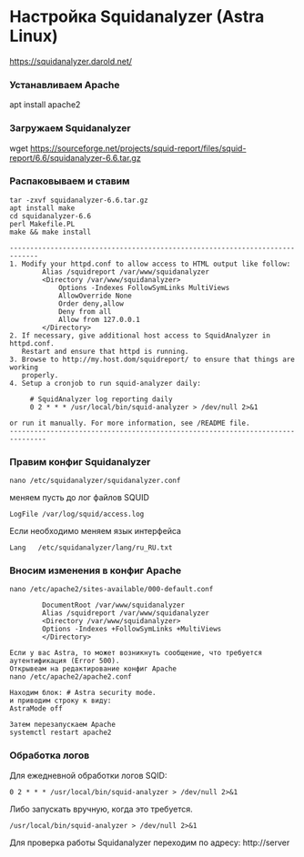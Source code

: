 # Настройка Squidanalyzer (Astra Linux)
https://squidanalyzer.darold.net/

### Устанавливаем Apache
apt install apache2

### Загружаем Squidanalyzer
wget https://sourceforge.net/projects/squid-report/files/squid-report/6.6/squidanalyzer-6.6.tar.gz

### Распаковываем и ставим
```
tar -zxvf squidanalyzer-6.6.tar.gz  
apt install make  
cd squidanalyzer-6.6  
perl Makefile.PL  
make && make install  
```
```
-----------------------------------------------------------------------------
1. Modify your httpd.conf to allow access to HTML output like follow:
        Alias /squidreport /var/www/squidanalyzer
        <Directory /var/www/squidanalyzer>
            Options -Indexes FollowSymLinks MultiViews
            AllowOverride None
            Order deny,allow
            Deny from all
            Allow from 127.0.0.1
        </Directory>
2. If necessary, give additional host access to SquidAnalyzer in httpd.conf.
   Restart and ensure that httpd is running.
3. Browse to http://my.host.dom/squidreport/ to ensure that things are working
   properly.
4. Setup a cronjob to run squid-analyzer daily:

     # SquidAnalyzer log reporting daily
     0 2 * * * /usr/local/bin/squid-analyzer > /dev/null 2>&1

or run it manually. For more information, see /README file.
-------------------------------------------------------------------------------
```
### Правим конфиг Squidanalyzer
```
nano /etc/squidanalyzer/squidanalyzer.conf
```
меняем пусть до лог файлов SQUID
```
LogFile /var/log/squid/access.log
```
Если необходимо меняем язык интерфейса
```
Lang   /etc/squidanalyzer/lang/ru_RU.txt
```
### Вносим изменения в конфиг Apache
```
nano /etc/apache2/sites-available/000-default.conf

        DocumentRoot /var/www/squidanalyzer
        Alias /squidreport /var/www/squidanalyzer
        <Directory /var/www/squidanalyzer>
        Options -Indexes +FollowSymLinks +MultiViews
        </Directory>

Если у вас Astra, то может возникнуть сообщение, что требуется аутентификация (Error 500).
Открывеам на редактирование конфиг Apache
nano /etc/apache2/apache2.conf

Находим блок: # Astra security mode.
и приводим строку к виду:
AstraMode off

Затем перезапускаем Apache
systemctl restart apache2
```	
### Обработка логов 
Для ежедневной обработки логов SQID:  
```
0 2 * * * /usr/local/bin/squid-analyzer > /dev/null 2>&1
```
Либо запускать вручную, когда это требуется.
```
/usr/local/bin/squid-analyzer > /dev/null 2>&1
```

Для проверка работы Squidanalyzer переходим по адресу: http://server
